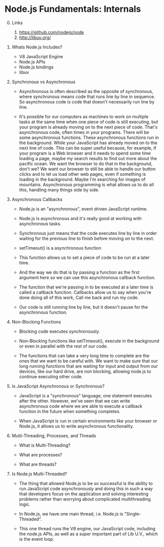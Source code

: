 # Node.js Fundamentals: Internals

0. Links

    1. https://github.com/nodejs/node
    2. http://libuv.org/

1. Whats Node.js Includes?

    - V8 JavaScript Engine
    - Node.js APIs
    - Node.js bindings
    - libuv

2. Synchronous vs Asynchronous

    - Asynchronous is often described as the opposite of synchronous, where synchronous means code that runs line by line in sequence.
    So asynchronous code is code that doesn't necessarily run line by line.

    - It's possible for our computers as machines to work on multiple tasks at the same time when one piece of code is still executing, but your program is already moving on to the next piece of code. That's asynchronous code, often times in your programs.
    There will be some asynchronous functions.
    These asynchronous functions run in the background.
    While your JavaScript has already moved on to the next line of code.
    This can be super useful because, for example, if your program is a Web browser and it needs to spend some time loading a page, maybe my search results to find out more about the pacific ocean.
    We want the browser to do that in the background, don't we?
    We want our browser to still be able to handle our button clicks and to let us load other web pages, even if something is loading in the background.
    Maybe I'm searching for images of mountains.
    Asynchronous programming is what allows us to do all this, handling many things side by side.

3. Asynchronous Callbacks

    -  Node.js is an "asynchronous", event driven JavaScript runtime.

    - Node.js is asynchronous and it's really good at working with asynchronous tasks.

    -  Synchronous just means that the code executes line by line in order waiting for the previous line to finish before moving on to the next.

    - setTimeout() is a asynchronous function

    - This function allows us to set a piece of code to be run at a later time.
    
    - And the way we do that is by passing a function as the first argument here so we can use this asynchronous callback function.

    - The function that we're passing in to be executed at a later time is called a callback function.
    Callbacks allow us to say when you're done doing all of this work, Call me back and run my code.

    - Our code is still running line by line, but it doesn't pause for the asynchronous function.

4. Non-Blocking Functions

    -  Blocking code executes synchronously.

    - Non-Blocking functions like setTimeout(), execute in the background or even in parallel with the rest of our code.

    - The functions that can take a very long time to complete are the ones that we want to be careful with.
    We want to make sure that our long running functions that are waiting for input and output from our devices, like our hard drive, are non blocking, allowing node.js to continue executing other code.

5. Is JavaScript Asynchronous or Synchronous?

    - JavaScript is a "synchronous" language, one statement executes after the other.
    However, we've seen that we can write asynchronous code where we are able to execute a callback function in the future when something completes.

    - When JavaScript is run in certain environments like your browser or Node.js, it allows us to write asynchronous functionality.

6. Mutli-Threading, Processes, and Threads

    - What is Multi-Threading?

    - What are processes?

    - What are threads?

7. Is Node.js Multi-Threaded?

    - The thing that allowed Node.js to be so successful is the ability to run JavaScript code asynchronously and doing this in such a way that developers focus on the application and solving interesting problems rather than worrying about complicated multithreading logic.

    - In Node.js, we have one main thread, i.e. Node.js is "Single-Threaded".
    
    - This one thread runs the V8 engine, our JavaScript code, including the node.js APIs, as well as a super important part of 
    Lib U.V., which is the event loop.